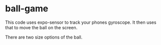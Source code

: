 # ball-game

This code uses expo-sensor to track your phones gyroscope.  It then uses that to move the ball on the screen.

There are two size options of the ball.
